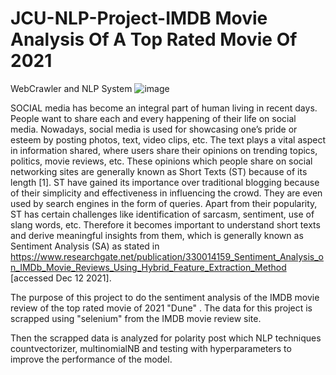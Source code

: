 # JCU-NLP-Project-IMDB Movie Analysis Of A Top Rated Movie Of 2021
WebCrawler and NLP System
![image](https://user-images.githubusercontent.com/87300786/145681378-6a636912-e9fe-4164-bf26-f388b2234d63.png)


SOCIAL media has become an integral part of human living in recent days. People want to share each and every happening of their life on social media. Nowadays, social media is used for showcasing one’s pride or esteem by posting photos, text, video clips, etc. The text plays a vital aspect in information shared, where users share their opinions on trending topics, politics, movie reviews, etc. These opinions which people share on social networking sites are generally known as Short Texts (ST) because of its length [1]. ST have gained its importance over traditional blogging because of their simplicity and effectiveness in influencing the crowd. They are even used by search engines in the form of queries. Apart from their popularity, ST has certain challenges like  identification  of  sarcasm,  sentiment,  use  of  slang  words,  etc. Therefore it becomes important to understand short texts and derive meaningful insights from them, which is generally known as Sentiment Analysis (SA)  as stated  in https://www.researchgate.net/publication/330014159_Sentiment_Analysis_on_IMDb_Movie_Reviews_Using_Hybrid_Feature_Extraction_Method [accessed Dec 12 2021].


The purpose of this project to do the sentiment analysis of the IMDB movie review of the top rated movie of 2021 "Dune" . The data for this project is scrapped using "selenium" from the IMDB movie review site.

Then the scrapped data is analyzed for polarity post which NLP techniques countvectorizer, multinomialNB and testing with hyperparameters to improve the performance of the model.
